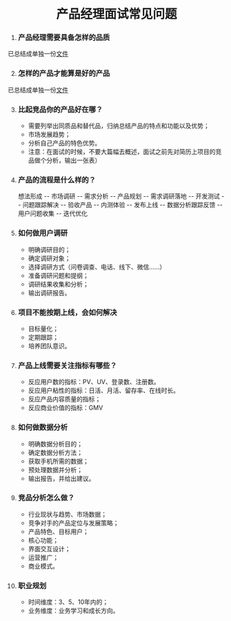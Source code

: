 <center><h1>产品经理面试常见问题</h1></center>

1. ### 产品经理需要具备怎样的品质
已总结成单独一份[文件](https://github.com/JasonChenhx/ProductManager/blob/main/%E4%BA%A7%E5%93%81%E7%BB%8F%E7%90%86%E5%9F%BA%E6%9C%AC%E7%B4%A0%E5%85%BB/%E4%BA%A7%E5%93%81%E7%BB%8F%E7%90%86%E9%9C%80%E8%A6%81%E5%85%B7%E5%A4%87%E7%9A%84%E5%9F%BA%E6%9C%AC%E7%B4%A0%E8%B4%A8.md)
   

2. ### 怎样的产品才能算是好的产品
已总结成单独一份[文件](https://github.com/JasonChenhx/ProductManager/blob/main/%E4%BB%80%E4%B9%88%E6%98%AF%E5%A5%BD%E4%BA%A7%E5%93%81/%E4%BB%80%E4%B9%88%E6%A0%B7%E7%9A%84%E4%BA%A7%E5%93%81%E6%89%8D%E7%AE%97%E6%98%AF%E4%B8%80%E4%B8%AA%E5%A5%BD%E4%BA%A7%E5%93%81.md)
   

3. ### 比起竞品你的产品好在哪？

   - 需要列举出同质品和替代品，归纳总结产品的特点和功能以及优势；
   - 市场发展趋势；
   - 分析自己产品的特色优势。
   - 注意：在面试的时候，不要大篇幅去概述，面试之前先对简历上项目的竞品做个分析，输出一张表）

4. ### 产品的流程是什么样的？

   想法形成 -- 市场调研 -- 需求分析 -- 产品规划 -- 需求调研落地 -- 开发测试 -- 问题跟踪解决 -- 验收产品 -- 内测体验 -- 发布上线 -- 数据分析跟踪反馈 -- 用户问题收集 -- 迭代优化

5. ### 如何做用户调研

   - 明确调研目的；
   - 确定调研对象；
   - 选择调研方式（问卷调查、电话、线下、微信……）
   - 准备调研问题和提纲；
   - 调研结果收集和分析；
   - 输出调研报告。

6. ### 项目不能按期上线，会如何解决

   - 目标量化；
   - 定期跟踪；
   - 培养团队意识。

7. ### 产品上线需要关注指标有哪些？

   - 反应用户数的指标：PV、UV、登录数、注册数。
   - 反应用户粘性的指标：日活、月活、留存率、在线时长。
   - 反应产品内容质量的指标；
   - 反应商业价值的指标：GMV

8. ### 如何做数据分析

   - 明确数据分析目的；
   - 确定数据分析方法；
   - 获取手机所需的数据；
   - 预处理数据并分析；
   - 输出报告，并给出建议。

9. ### 竞品分析怎么做？

   - 行业现状与趋势、市场数据；
   - 竞争对手的产品定位与发展策略；
   - 产品特色、目标用户；
   - 核心功能；
   - 界面交互设计；
   - 运营推广；
   - 商业模式。

10. ### 职业规划

    - 时间维度：3、5、10年内的；
    - 业务维度：业务学习和成长方向。
